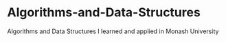 # Algorithms-and-Data-Structures
 Algorithms and Data Structures I learned and applied in Monash University
